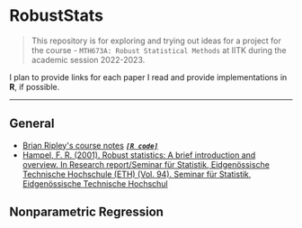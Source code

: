 # RobustStats

> This repository is for exploring and trying out ideas for a project for the course - `MTH673A: Robust Statistical Methods` at IITK during the academic session 2022-2023. 

I plan to provide links for each paper I read and provide implementations in **R**, if possible.

---------------------

## General

  * [Brian Ripley's course notes](https://web.archive.org/web/20121021081319/http://www.stats.ox.ac.uk/pub/StatMeth/Robust.pdf) [***`[R code]`***](https://github.com/ArkaB-DS/RobustStats/blob/main/RobustStatistics.R)
  * [Hampel, F. R. (2001). Robust statistics: A brief introduction and overview. In Research report/Seminar für Statistik, Eidgenössische Technische Hochschule (ETH) (Vol. 94). Seminar für Statistik, Eidgenössische Technische Hochschul](https://www.research-collection.ethz.ch/bitstream/handle/20.500.11850/145174/1/eth-24068-01.pdf)
  
## Nonparametric Regression
